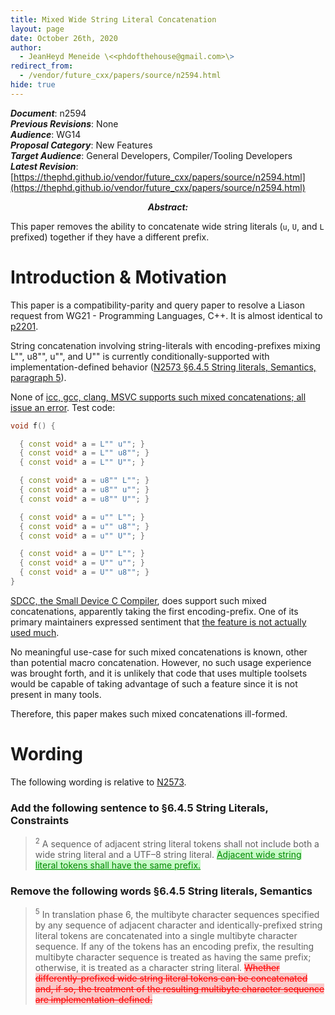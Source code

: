 ```yaml
---
title: Mixed Wide String Literal Concatenation
layout: page
date: October 26th, 2020
author:
  - JeanHeyd Meneide \<<phdofthehouse@gmail.com>\>
redirect_from:
  - /vendor/future_cxx/papers/source/n2594.html
hide: true
---
```


<style>
pre {
  margin-top: 0px;
  margin-bottom: 0px;
}
.ins, ins, ins *, span.ins, span.ins * {
  background-color: rgb(200, 250, 200);
  color: rgb(0, 136, 0);
  text-decoration: underline;
}
.del, del, del *, span.del, span.del * {
  background-color: rgb(250, 200, 200);
  color: rgb(255, 0, 0);
  text-decoration: line-through;
  text-decoration-color: rgb(255, 0, 0);
}
math, span.math {
  font-family: serif;
  font-style: italic;
}
ul {
  list-style-type: "— ";
}
blockquote {
  counter-reset: paragraph;
}
div.numbered, div.newnumbered {
  margin-left: 2em;
  margin-top: 1em;
  margin-bottom: 1em;
}
div.numbered:before, div.newnumbered:before {
  position: absolute;
  margin-left: -2em;
  display-style: block;
}
div.numbered:before {
  content: counter(paragraph);
  counter-increment: paragraph;
}
div.newnumbered:before {
  content: "�";
}
div.numbered ul, div.newnumbered ul {
  counter-reset: list_item;
}
div.numbered li, div.newnumbered li {
  margin-left: 3em;
}
div.numbered li:before, div.newnumbered li:before {
  position: absolute;
  margin-left: -4.8em;
  display-style: block;
}
div.numbered li:before {
  content: "(" counter(paragraph) "." counter(list_item) ")";
  counter-increment: list_item;
}
div.newnumbered li:before {
  content: "(�." counter(list_item) ")";
  counter-increment: list_item;
}
</style>

_**Document**_: n2594  
_**Previous Revisions**_: None  
_**Audience**_: WG14  
_**Proposal Category**_: New Features  
_**Target Audience**_: General Developers, Compiler/Tooling Developers  
_**Latest Revision**_: [https://thephd.github.io/vendor/future_cxx/papers/source/n2594.html](https://thephd.github.io/vendor/future_cxx/papers/source/n2594.html)

<p style="text-align: center">
<span style="font-style: italic; font-weight: bold">Abstract:</span>
<p>This paper removes the ability to concatenate wide string literals (<code>u</code>, <code>U</code>, and <code>L</code> prefixed) together if they have a different prefix.</p>
</p>

<div class="pagebreak"></div>


# Introduction & Motivation

This paper is a compatibility-parity and query paper to resolve a Liason request from WG21 - Programming Languages, C++. It is almost identical to [p2201](https://wg21.link/p2201).

String concatenation involving string-literals with encoding-prefixes mixing L"", u8"", u"", and U"" is currently conditionally-supported with implementation-defined behavior ([N2573 §6.4.5 String literals, Semantics, paragraph 5](http://www.open-std.org/jtc1/sc22/wg14/www/docs/n2573.pdf)).

None of [icc, gcc, clang, MSVC supports such mixed concatenations; all issue an error](https://compiler-explorer.com/z/hx4TTf). Test code:

```cpp
void f() {

  { const void* a = L"" u""; }
  { const void* a = L"" u8""; }
  { const void* a = L"" U""; }

  { const void* a = u8"" L""; }
  { const void* a = u8"" u""; }
  { const void* a = u8"" U""; }

  { const void* a = u"" L""; }
  { const void* a = u"" u8""; }
  { const void* a = u"" U""; }

  { const void* a = U"" L""; }
  { const void* a = U"" u""; }
  { const void* a = U"" u8""; }
}
```

[SDCC, the Small Device C Compiler](http://sdcc.sourceforge.net/), does support such mixed concatenations, apparently taking the first encoding-prefix. One of its primary maintainers expressed sentiment that [the feature is not actually used much](http://open-std.org/jtc1/sc22/wg14/18105).

No meaningful use-case for such mixed concatenations is known, other than potential macro concatenation. However, no such usage experience was brought forth, and it is unlikely that code that uses multiple toolsets would be capable of taking advantage of such a feature since it is not present in many tools.

Therefore, this paper makes such mixed concatenations ill-formed.


# Wording

The following wording is relative to [N2573](http://www.open-std.org/jtc1/sc22/wg14/www/docs/n2573.pdf).

### Add the following sentence to §6.4.5 String Literals, Constraints

<blockquote>
<p><sup>2</sup> A sequence of adjacent string literal tokens shall not include both a wide string literal and a UTF–8 string literal. <ins>Adjacent wide string literal tokens shall have the same prefix.</ins></p>
</blockquote>

### Remove the following words §6.4.5 String literals, Semantics

<blockquote>
<p><sup>5</sup> In translation phase 6, the multibyte character sequences specified by any sequence of adjacent character and identically-prefixed string literal tokens are concatenated into a single multibyte character sequence. If any of the tokens has an encoding prefix, the resulting multibyte character sequence is treated as having the same prefix; otherwise, it is treated as a character string literal. <del>Whether differently-prefixed wide string literal tokens can be concatenated and, if so, the treatment of the resulting multibyte character sequence are implementation-defined.</del></p>
</blockquote>
